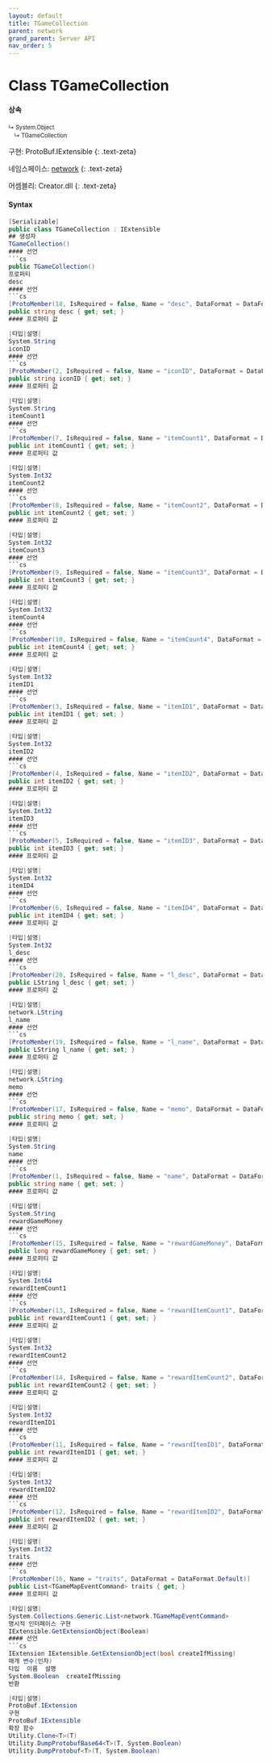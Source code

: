 ```yaml
---
layout: default
title: TGameCollection
parent: network
grand_parent: Server API
nav_order: 5
---
```


# Class TGameCollection

#### 상속
<div class="code-example" markdown="1" style = "font-size:0.8em;">
↳ System.Object<br/>
　↳ TGameCollection
</div>

구현: ProtoBuf.IExtensible
{: .text-zeta}

네임스페이스: [network](../)
{: .text-zeta}

어셈블리: Creator.dll
{: .text-zeta}

#### Syntax
```cs
[Serializable]
public class TGameCollection : IExtensible
## 생성자
TGameCollection()
#### 선언
```cs
public TGameCollection()
프로퍼티
desc
#### 선언
```cs
[ProtoMember(18, IsRequired = false, Name = "desc", DataFormat = DataFormat.Default)]
public string desc { get; set; }
#### 프로퍼티 값

|타입|설명|
System.String	
iconID
#### 선언
```cs
[ProtoMember(2, IsRequired = false, Name = "iconID", DataFormat = DataFormat.Default)]
public string iconID { get; set; }
#### 프로퍼티 값

|타입|설명|
System.String	
itemCount1
#### 선언
```cs
[ProtoMember(7, IsRequired = false, Name = "itemCount1", DataFormat = DataFormat.TwosComplement)]
public int itemCount1 { get; set; }
#### 프로퍼티 값

|타입|설명|
System.Int32	
itemCount2
#### 선언
```cs
[ProtoMember(8, IsRequired = false, Name = "itemCount2", DataFormat = DataFormat.TwosComplement)]
public int itemCount2 { get; set; }
#### 프로퍼티 값

|타입|설명|
System.Int32	
itemCount3
#### 선언
```cs
[ProtoMember(9, IsRequired = false, Name = "itemCount3", DataFormat = DataFormat.TwosComplement)]
public int itemCount3 { get; set; }
#### 프로퍼티 값

|타입|설명|
System.Int32	
itemCount4
#### 선언
```cs
[ProtoMember(10, IsRequired = false, Name = "itemCount4", DataFormat = DataFormat.TwosComplement)]
public int itemCount4 { get; set; }
#### 프로퍼티 값

|타입|설명|
System.Int32	
itemID1
#### 선언
```cs
[ProtoMember(3, IsRequired = false, Name = "itemID1", DataFormat = DataFormat.TwosComplement)]
public int itemID1 { get; set; }
#### 프로퍼티 값

|타입|설명|
System.Int32	
itemID2
#### 선언
```cs
[ProtoMember(4, IsRequired = false, Name = "itemID2", DataFormat = DataFormat.TwosComplement)]
public int itemID2 { get; set; }
#### 프로퍼티 값

|타입|설명|
System.Int32	
itemID3
#### 선언
```cs
[ProtoMember(5, IsRequired = false, Name = "itemID3", DataFormat = DataFormat.TwosComplement)]
public int itemID3 { get; set; }
#### 프로퍼티 값

|타입|설명|
System.Int32	
itemID4
#### 선언
```cs
[ProtoMember(6, IsRequired = false, Name = "itemID4", DataFormat = DataFormat.TwosComplement)]
public int itemID4 { get; set; }
#### 프로퍼티 값

|타입|설명|
System.Int32	
l_desc
#### 선언
```cs
[ProtoMember(20, IsRequired = false, Name = "l_desc", DataFormat = DataFormat.Default)]
public LString l_desc { get; set; }
#### 프로퍼티 값

|타입|설명|
network.LString	
l_name
#### 선언
```cs
[ProtoMember(19, IsRequired = false, Name = "l_name", DataFormat = DataFormat.Default)]
public LString l_name { get; set; }
#### 프로퍼티 값

|타입|설명|
network.LString	
memo
#### 선언
```cs
[ProtoMember(17, IsRequired = false, Name = "memo", DataFormat = DataFormat.Default)]
public string memo { get; set; }
#### 프로퍼티 값

|타입|설명|
System.String	
name
#### 선언
```cs
[ProtoMember(1, IsRequired = false, Name = "name", DataFormat = DataFormat.Default)]
public string name { get; set; }
#### 프로퍼티 값

|타입|설명|
System.String	
rewardGameMoney
#### 선언
```cs
[ProtoMember(15, IsRequired = false, Name = "rewardGameMoney", DataFormat = DataFormat.TwosComplement)]
public long rewardGameMoney { get; set; }
#### 프로퍼티 값

|타입|설명|
System.Int64	
rewardItemCount1
#### 선언
```cs
[ProtoMember(13, IsRequired = false, Name = "rewardItemCount1", DataFormat = DataFormat.TwosComplement)]
public int rewardItemCount1 { get; set; }
#### 프로퍼티 값

|타입|설명|
System.Int32	
rewardItemCount2
#### 선언
```cs
[ProtoMember(14, IsRequired = false, Name = "rewardItemCount2", DataFormat = DataFormat.TwosComplement)]
public int rewardItemCount2 { get; set; }
#### 프로퍼티 값

|타입|설명|
System.Int32	
rewardItemID1
#### 선언
```cs
[ProtoMember(11, IsRequired = false, Name = "rewardItemID1", DataFormat = DataFormat.TwosComplement)]
public int rewardItemID1 { get; set; }
#### 프로퍼티 값

|타입|설명|
System.Int32	
rewardItemID2
#### 선언
```cs
[ProtoMember(12, IsRequired = false, Name = "rewardItemID2", DataFormat = DataFormat.TwosComplement)]
public int rewardItemID2 { get; set; }
#### 프로퍼티 값

|타입|설명|
System.Int32	
traits
#### 선언
```cs
[ProtoMember(16, Name = "traits", DataFormat = DataFormat.Default)]
public List<TGameMapEventCommand> traits { get; }
#### 프로퍼티 값

|타입|설명|
System.Collections.Generic.List<network.TGameMapEventCommand>	
명시적 인터페이스 구현
IExtensible.GetExtensionObject(Boolean)
#### 선언
```cs
IExtension IExtensible.GetExtensionObject(bool createIfMissing)
매개 변수(인자)
타입	이름	설명
System.Boolean	createIfMissing	
반환

|타입|설명|
ProtoBuf.IExtension	
구현
ProtoBuf.IExtensible
확장 함수
Utility.Clone<T>(T)
Utility.DumpProtobufBase64<T>(T, System.Boolean)
Utility.DumpProtobuf<T>(T, System.Boolean)